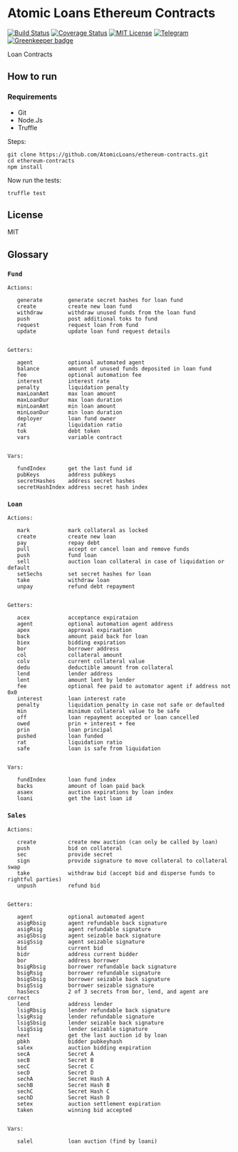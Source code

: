 
# Atomic Loans Ethereum Contracts

[![Build Status](https://travis-ci.org/AtomicLoans/atomicloans-eth-contracts.svg?branch=master)](https://travis-ci.org/AtomicLoans/atomicloans-eth-contracts)
[![Coverage Status](https://coveralls.io/repos/github/AtomicLoans/atomicloans-eth-contracts/badge.svg)](https://coveralls.io/github/AtomicLoans/atomicloans-eth-contracts)
[![MIT License](https://img.shields.io/badge/license-MIT-brightgreen.svg)](./LICENSE.md)
[![Telegram](https://img.shields.io/badge/chat-on%20telegram-blue.svg)](https://t.me/Atomic_Loans)
[![Greenkeeper badge](https://badges.greenkeeper.io/AtomicLoans/atomicloans-eth-contracts.svg)](https://greenkeeper.io/)

Loan Contracts

## How to run

### Requirements

- Git
- Node.Js
- Truffle

Steps:

```
git clone https://github.com/AtomicLoans/ethereum-contracts.git
cd ethereum-contracts
npm install
```

Now run the tests:

`truffle test`

## License

MIT

## Glossary

### `Fund`
```
Actions:

   generate        generate secret hashes for loan fund
   create          create new loan fund
   withdraw        withdraw unused funds from the loan fund
   push            post additional toks to fund
   request         request loan from fund
   update          update loan fund request details


Getters:

   agent           optional automated agent
   balance         amount of unused funds deposited in loan fund
   fee             optional automation fee
   interest        interest rate
   penalty         liquidation penalty
   maxLoanAmt      max loan amount
   maxLoanDur      max loan duration
   minLoanAmt      min loan amount
   minLoanDur      min loan duration
   deployer        loan fund owner
   rat             liquidation ratio
   tok             debt token
   vars            variable contract


Vars:

   fundIndex       get the last fund id
   pubKeys         address pubkeys
   secretHashes    address secret hashes
   secretHashIndex address secret hash index

```


### `Loan`
```
Actions:

   mark            mark collateral as locked
   create          create new loan
   pay             repay debt
   pull            accept or cancel loan and remove funds
   push            fund loan
   sell            auction loan collateral in case of liquidation or default
   setSechs        set secret hashes for loan
   take            withdraw loan
   unpay           refund debt repayment 


Getters:

   acex            acceptance expirataion
   agent           optional automation agent address
   apex            approval expiraation
   back            amount paid back for loan
   biex            bidding expiration
   bor             borrower address
   col             collateral amount
   colv            current collateral value
   dedu            deductible amount from collateral
   lend            lender address
   lent            amount lent by lender
   fee             optional fee paid to automator agent if address not 0x0
   interest        loan interest rate
   penalty         liquidation penalty in case not safe or defaulted
   min             minimum collateral value to be safe
   off             loan repayment accepted or loan cancelled
   owed            prin + interest + fee
   prin            loan principal
   pushed          loan funded
   rat             liquidation ratio
   safe            loan is safe from liquidation


Vars:

   fundIndex       loan fund index
   backs           amount of loan paid back
   asaex           auction expirations by loan index
   loani           get the last loan id

```

### `Sales`
```
Actions:

   create          create new auction (can only be called by loan)
   push            bid on collateral
   sec             provide secret
   sign            provide signature to move collateral to collateral swap
   take            withdraw bid (accept bid and disperse funds to rightful parties)
   unpush          refund bid


Getters:

   agent           optional automated agent
   asigRbsig       agent refundable back signature
   asigRsig        agent refundable signature
   asigSbsig       agent seizable back signature
   asigSsig        agent seizable signature
   bid             current bid
   bidr            address current bidder
   bor             address borrower
   bsigRbsig       borrower refundable back signature
   bsigRsig        borrower refundable signature
   bsigSbsig       borrower seizable back signature
   bsigSsig        borrower seizable signature
   hasSecs         2 of 3 secrets from bor, lend, and agent are correct
   lend            address lender
   lsigRbsig       lender refundable back signature
   lsigRsig        lender refundable signature
   lsigSbsig       lender seizable back signature
   lsigSsig        lender seizable signature
   next            get the last auction id by loan
   pbkh            bidder pubkeyhash
   salex           auction bidding expiration
   secA            Secret A
   secB            Secret B
   secC            Secret C
   secD            Secret D
   sechA           Secret Hash A
   sechB           Secret Hash B
   sechC           Secret Hash C
   sechD           Secret Hash D
   setex           auction settlement expiration
   taken           winning bid accepted


Vars:

   salel           loan auction (find by loani)

```

